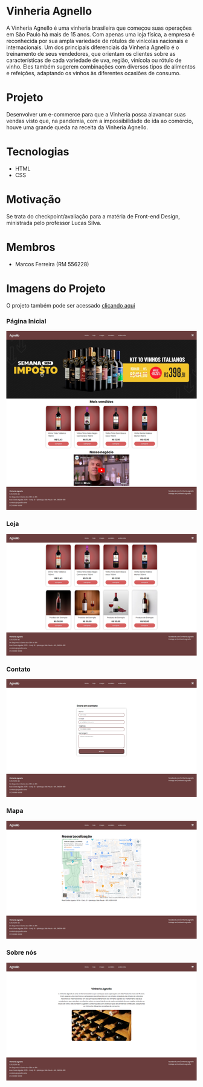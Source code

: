 # Vinheria Agnello
A Vinheria Agnello é uma vinheria brasileira que começou suas operações em São Paulo há mais de 15 anos. Com apenas uma loja física, a empresa é reconhecida por sua ampla variedade de rótulos de vinícolas nacionais e internacionais. Um dos principais diferenciais da Vinheria Agnello é o treinamento de seus vendedores, que orientam os clientes sobre as características de cada variedade de uva, região, vinícola ou rótulo de vinho. Eles também sugerem combinações com diversos tipos de alimentos e refeições, adaptando os vinhos às diferentes ocasiões de consumo.

# Projeto
Desenvolver um e-commerce para que a Vinheria possa alavancar suas vendas visto que, na pandemia, com a impossibilidade de ida ao comércio, houve uma grande queda na receita da Vinheria Agnello.

# Tecnologias
- HTML
- CSS

# Motivação
Se trata do checkpoint/avaliação para a matéria de Front-end Design, ministrada pelo professor Lucas Silva.

# Membros
- Marcos Ferreira (RM 556228)

# Imagens do Projeto
O projeto também pode ser acessado [clicando aqui](https://rfxct.github.io/checkpoint-1-front-end-design/)

### Página Inicial
<img src="docs/index.png" >

### Loja
<img src="docs/loja.png" >

### Contato
<img src="docs/contato.png" >

### Mapa
<img src="docs/mapa.png" >

### Sobre nós
<img src="docs/sobre-nos.png" >
